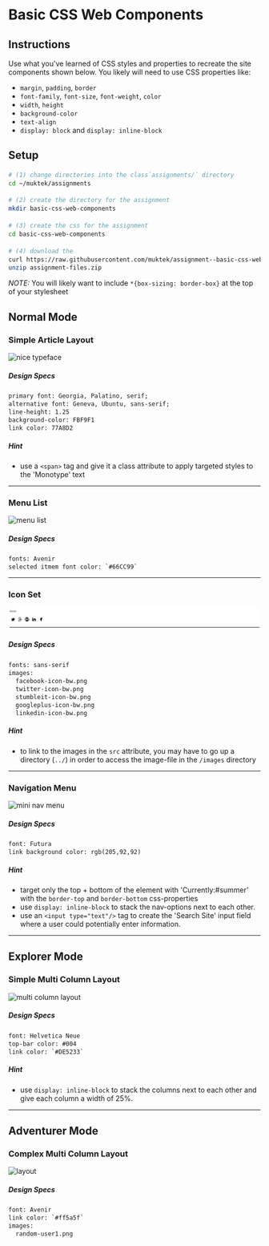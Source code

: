 # Basic CSS Web Components

## Instructions

Use what you've learned of CSS styles and properties to recreate the site components shown below. You likely will need to use CSS properties like:

- `margin`, `padding`, `border`
- `font-family`, `font-size`, `font-weight`, `color`
- `width`, `height`
- `background-color`
- `text-align`
- `display: block` and `display: inline-block`

## Setup

```sh
# (1) change directories into the class`assignments/` directory
cd ~/muktek/assignments

# (2) create the directory for the assignment
mkdir basic-css-web-components

# (3) create the css for the assignment
cd basic-css-web-components

# (4) download the
curl https://raw.githubusercontent.com/muktek/assignment--basic-css-web-components/master/assignment-files.zip > assignment-files.zip
unzip assignment-files.zip
```

*NOTE:* You will likely want to include `*{box-sizing: border-box}` at the top of your stylesheet

## Normal Mode

### Simple Article Layout

![nice typeface](https://raw.githubusercontent.com/t3patterson/TIY-2016-Q3/master/assignments/basic-css-web-components/example-components/nice-typeface.png)

##### Design Specs

```
primary font: Georgia, Palatino, serif;
alternative font: Geneva, Ubuntu, sans-serif;
line-height: 1.25
background-color: FBF9F1
link color: 77A8D2
```

##### Hint

+ use a `<span>` tag and give it a class attribute to apply targeted styles to the 'Monotype' text

<hr/>

### Menu List

![menu list](https://raw.githubusercontent.com/t3patterson/TIY-2016-Q3/master/assignments/basic-css-web-components/example-components/menu-list.png)

##### *Design Specs*

```
fonts: Avenir
selected itmem font color: `#66CC99`
```


<hr/>

### Icon Set

![inline block icon set](./example-components/inline-icon-set.png)

##### *Design Specs*

```
fonts: sans-serif
images:
  facebook-icon-bw.png
  twitter-icon-bw.png
  stumbleit-icon-bw.png
  googleplus-icon-bw.png
  linkedin-icon-bw.png
```

##### Hint
- to link to the images in the `src` attribute, you may have to go up a directory (`../`) in order to access the image-file in the `/images` directory 	

<hr/>

### Navigation Menu

![mini nav menu](https://raw.githubusercontent.com/t3patterson/TIY-2016-Q3/master/assignments/basic-css-web-components/example-components/mini-nav-menu.png)

##### *Design Specs*

```
font: Futura
link background color: rgb(205,92,92)
```

##### Hint
- target only the top + bottom of the element with 'Currently:#summer'  with the `border-top` and `border-bottom` css-properties
- use `display: inline-block` to stack the nav-options next to each other.
- use an `<input type="text"/>` tag to create the 'Search Site' input field where a user could potentially enter information.

<hr/>

## Explorer Mode

### Simple Multi Column Layout
![multi column layout](https://raw.githubusercontent.com/t3patterson/TIY-2016-Q3/master/assignments/basic-css-web-components/example-components/basic-column-layout.png)

##### *Design Specs*
```
font: Helvetica Neue
top-bar color: #004
link color: `#DE5233`
```
##### Hint
- use `display: inline-block` to stack the columns next to each other and give each column a width of 25%.


<hr/>

## Adventurer Mode

### Complex Multi Column Layout

![layout](https://raw.githubusercontent.com/t3patterson/TIY-2016-Q3/master/assignments/basic-css-web-components/example-components/extended-layout.png)

##### *Design Specs*

```
font: Avenir
link color: `#ff5a5f`
images:
  random-user1.png
```
